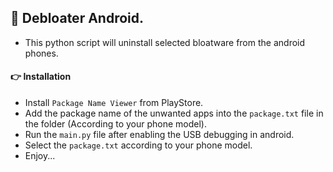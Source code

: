## 🔰 Debloater Android.

- This python script will uninstall selected bloatware from the android phones.

#### 👉 Installation

- Install `Package Name Viewer` from PlayStore.
- Add the package name of the unwanted apps into the `package.txt` file in the folder (According to your phone model).
- Run the `main.py` file after enabling the USB debugging in android.
- Select the `package.txt` according to your phone model.
- Enjoy...